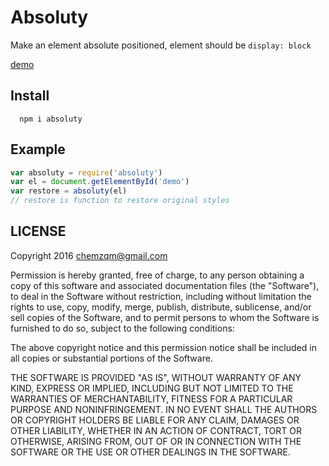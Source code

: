 # Absoluty

Make an element absolute positioned, element should be `display: block`

[demo](http://chemzqm.github.io/absoluty/)

## Install

      npm i absoluty

## Example

``` js
var absoluty = require('absoluty')
var el = document.getElementById('demo')
var restore = absoluty(el)
// restore is function to restore original styles
```

## LICENSE

  Copyright 2016 chemzqm@gmail.com

  Permission is hereby granted, free of charge, to any person obtaining
  a copy of this software and associated documentation files (the "Software"),
  to deal in the Software without restriction, including without limitation
  the rights to use, copy, modify, merge, publish, distribute, sublicense,
  and/or sell copies of the Software, and to permit persons to whom the
  Software is furnished to do so, subject to the following conditions:

  The above copyright notice and this permission notice shall be included
  in all copies or substantial portions of the Software.

  THE SOFTWARE IS PROVIDED "AS IS", WITHOUT WARRANTY OF ANY KIND,
  EXPRESS OR IMPLIED, INCLUDING BUT NOT LIMITED TO THE WARRANTIES
  OF MERCHANTABILITY, FITNESS FOR A PARTICULAR PURPOSE AND NONINFRINGEMENT.
  IN NO EVENT SHALL THE AUTHORS OR COPYRIGHT HOLDERS BE LIABLE FOR ANY CLAIM,
  DAMAGES OR OTHER LIABILITY, WHETHER IN AN ACTION OF CONTRACT,
  TORT OR OTHERWISE, ARISING FROM, OUT OF OR IN CONNECTION WITH THE SOFTWARE
  OR THE USE OR OTHER DEALINGS IN THE SOFTWARE.
